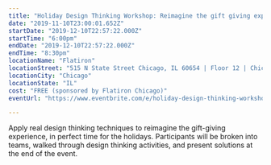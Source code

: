 ```yaml
---
title: "Holiday Design Thinking Workshop: Reimagine the gift giving experience!"
date: "2019-11-10T23:00:01.652Z"
startDate: "2019-12-10T22:57:22.000Z"
startTime: "6:00pm"
endDate: "2019-12-10T22:57:22.000Z"
endTime: "8:30pm"
locationName: "Flatiron"
locationStreet: "515 N State Street Chicago, IL 60654 | Floor 12 | Chicago, IL 60654"
locationCity: "Chicago"
locationState: "IL"
cost: "FREE (sponsored by Flatiron Chicago)"
eventUrl: "https://www.eventbrite.com/e/holiday-design-thinking-workshop-reimagine-the-gift-giving-experience-tickets-79300868031?aff=chicagotechevents"

---
```


Apply real design thinking techniques to reimagine the gift-giving experience, in perfect time for the holidays. Participants will be broken into teams, walked through design thinking activities, and present solutions at the end of the event. 

